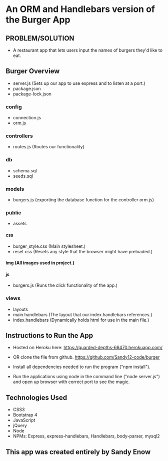 # An ORM and Handlebars version of the Burger App

## PROBLEM/SOLUTION
* A restaurant app that lets users input the names of burgers they'd like to eat.

## Burger Overview
* server.js (Sets up our app to use express and to listen at a port.)
* package.json
* package-lock.json
### config
* connection.js
* orm.js
### controllers
* routes.js (Routes our functionality)
### db
* schema.sql
* seeds.sql
### models
* burgers.js (exporting the database function for the controller orm.js)
### public
* assets
#### css
* burger_style.css (Main stylesheet.)       
* reset.css (Resets any style that the browser might have preloaded.)
#### img (All images used in project.)
#### js
* burgers.js (Runs the click functionality of the app.)
### views
* layouts
* main.handlebars (The layout that our index.handlebars references.)
* index.handlebars (Dynamically holds html for use in the main file.)

## Instructions to Run the App
* Hosted on Heroku here: https://guarded-depths-68470.herokuapp.com/

* OR clone the file from github. https://github.com/Sandy12-code/burger

* Install all dependencies needed to run the program ("npm install").

* Run the applications using node in the command line ("node server.js") and open up browser with correct port to see the magic.

## Technologies Used
* CSS3
* Bootstrap 4
* JavaScript
* jQuery
* Node
* NPMs: Express, express-handlebars, Handlebars, body-parser, mysql2
## This app was created entirely by Sandy Enow